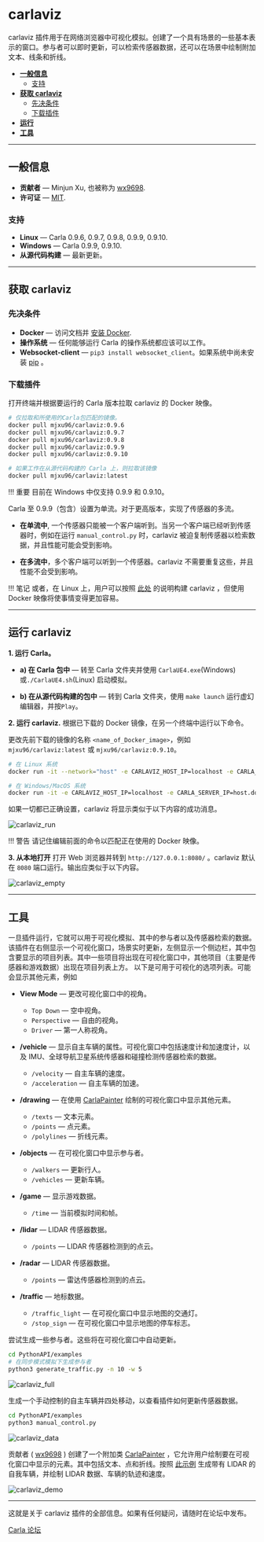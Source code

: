 # carlaviz

carlaviz 插件用于在网络浏览器中可视化模拟。创建了一个具有场景的一些基本表示的窗口。参与者可以即时更新，可以检索传感器数据，还可以在场景中绘制附加文本、线条和折线。

* [__一般信息__](#general_information)  
    *   [支持](#support)  
* [__获取 carlaviz__](#get_carlaviz)  
    *   [先决条件](#prerequisites)  
    *   [下载插件](#download_the_plugin)  
* [__运行__](#run)    
* [__工具__](#utilities)  

---
## 一般信息 <span id="general_information"></span>

*   __贡献者__ — Minjun Xu, 也被称为 [wx9698](https://github.com/wx9698).  
*   __许可证__ — [MIT](https://en.wikipedia.org/wiki/MIT_License).  

### 支持 <span id="support"></span>

*   __Linux__ — Carla 0.9.6, 0.9.7, 0.9.8, 0.9.9, 0.9.10.  
*   __Windows__ — Carla 0.9.9, 0.9.10.  
*   __从源代码构建__ — 最新更新。

---
## 获取 carlaviz <span id="get_carlaviz"></span>

### 先决条件 <span id="prerequisites"></span>

*   __Docker__ — 访问文档并 [安装 Docker](https://docs.docker.com/get-docker/).  
*   __操作系统__ — 任何能够运行 Carla 的操作系统都应该可以工作。
*   __Websocket-client__ — ```pip3 install websocket_client```。如果系统中尚未安装 [pip](https://pip.pypa.io/en/stable/installing/) 。  
 
### 下载插件 <span id="download_the_plugin"></span>

打开终端并根据要运行的 Carla 版本拉取 carlaviz 的 Docker 映像。


```bash
# 仅拉取和所使用的Carla包匹配的镜像。
docker pull mjxu96/carlaviz:0.9.6
docker pull mjxu96/carlaviz:0.9.7
docker pull mjxu96/carlaviz:0.9.8
docker pull mjxu96/carlaviz:0.9.9
docker pull mjxu96/carlaviz:0.9.10

# 如果工作在从源代码构建的 Carla 上，则拉取该镜像
docker pull mjxu96/carlaviz:latest
```

!!! 重要
    目前在 Windows 中仅支持 0.9.9 和 0.9.10。

Carla 至 0.9.9（包含）设置为单流。对于更高版本，实现了传感器的多流。 

* __在单流中__, 一个传感器只能被一个客户端听到。当另一个客户端已经听到传感器时，例如在运行 `manual_control.py` 时，carlaviz 被迫复制传感器以检索数据，并且性能可能会受到影响。 

* __在多流中__，多个客户端可以听到一个传感器。carlaviz 不需要重复这些，并且性能不会受到影响。

!!! 笔记
    或者，在 Linux 上，用户可以按照 [此处](https://github.com/carla-simulator/carlaviz/blob/master/docs/build.md) 的说明构建 carlaviz ，但使用 Docker 映像将使事情变得更加容易。

---
## 运行 carlaviz <span id="run"></span>

__1. 运行 Carla。__

*   __a) 在 Carla 包中__ — 转至 Carla 文件夹并使用 `CarlaUE4.exe`(Windows) 或`./CarlaUE4.sh`(Linux) 启动模拟。  

*   __b) 在从源代码构建的包中__ — 转到 Carla 文件夹，使用 `make launch` 运行虚幻编辑器，并按`Play`。

__2. 运行 carlaviz.__ 根据已下载的 Docker 镜像，在另一个终端中运行以下命令。

更改先前下载的镜像的名称 `<name_of_Docker_image>`，例如 `mjxu96/carlaviz:latest` 或 `mjxu96/carlaviz:0.9.10`。

```sh
# 在 Linux 系统
docker run -it --network="host" -e CARLAVIZ_HOST_IP=localhost -e CARLA_SERVER_IP=localhost -e CARLA_SERVER_PORT=2000 <name_of_Docker_image>

# 在 Windows/MacOS 系统
docker run -it -e CARLAVIZ_HOST_IP=localhost -e CARLA_SERVER_IP=host.docker.internal -e CARLA_SERVER_PORT=2000 -p 8080-8081:8080-8081 -p 8089:8089 <name_of_Docker_image>
```

如果一切都已正确设置，carlaviz 将显示类似于以下内容的成功消息。

![carlaviz_run](img/plugins_carlaviz_run.jpg)

!!! 警告
    请记住编辑前面的命令以匹配正在使用的 Docker 映像。


__3. 从本地打开__ 打开 Web 浏览器并转到 `http://127.0.0.1:8080/` 。carlaviz 默认在 `8080` 端口运行。输出应类似于以下内容。

![carlaviz_empty](img/plugins_carlaviz_empty.jpg)

---
## 工具 <span id="utilities"></span>

一旦插件运行，它就可以用于可视化模拟、其中的参与者以及传感器检索的数据。该插件在右侧显示一个可视化窗口，场景实时更新，左侧显示一个侧边栏，其中包含要显示的项目列表。其中一些项目将出现在可视化窗口中，其他项目（主要是传感器和游戏数据）出现在项目列表上方。
以下是可用于可视化的选项列表。可能会显示其他元素，例如

*   __View Mode__ — 更改可视化窗口中的视角。
	*   `Top Down` — 空中视角。
	*   `Perspective` — 自由的视角。
	*   `Driver` — 第一人称视角。  

*   __/vehicle__ — 显示自主车辆的属性。可视化窗口中包括速度计和加速度计，以及 IMU、全球导航卫星系统传感器和碰撞检测传感器检索的数据。
	*   `/velocity` — 自主车辆的速度。
	*   `/acceleration` — 自主车辆的加速。
*   __/drawing__ — 在使用 [CarlaPainter](https://github.com/wx9698/carlaviz/blob/master/examples/carla_painter.py) 绘制的可视化窗口中显示其他元素。
	*   `/texts` — 文本元素。
	*   `/points` — 点元素。
	*   `/polylines` — 折线元素。 
*   __/objects__  — 在可视化窗口中显示参与者。 
	*   `/walkers` — 更新行人。
	*   `/vehicles` — 更新车辆。
*   __/game__  — 显示游戏数据。
	*   `/time` — 当前模拟时间和帧。
*   __/lidar__ — LIDAR 传感器数据。
	*   `/points` — LIDAR 传感器检测到的点云。 
*   __/radar__ — LIDAR 传感器数据。
	*   `/points` — 雷达传感器检测到的点云。  
*   __/traffic__  — 地标数据。
	*   `/traffic_light` — 在可视化窗口中显示地图的交通灯。
	*   `/stop_sign` — 在可视化窗口中显示地图的停车标志。

尝试生成一些参与者。这些将在可视化窗口中自动更新。
```sh
cd PythonAPI/examples
# 在同步模式模拟下生成参与者
python3 generate_traffic.py -n 10 -w 5
```

![carlaviz_full](img/plugins_carlaviz_full.jpg)

生成一个手动控制的自主车辆并四处移动，以查看插件如何更新传感器数据。
```sh
cd PythonAPI/examples
python3 manual_control.py
```

![carlaviz_data](img/plugins_carlaviz_data.jpg)

贡献者 ( [wx9698](https://github.com/wx9698) ) 创建了一个附加类 [CarlaPainter](https://github.com/wx9698/carlaviz/blob/master/examples/carla_painter.py) ，它允许用户绘制要在可视化窗口中显示的元素。其中包括文本、点和折线。按照 [此示例](https://github.com/carla-simulator/carlaviz/blob/master/examples/example.py) 生成带有 LIDAR 的自我车辆，并绘制 LIDAR 数据、车辆的轨迹和速度。


![carlaviz_demo](img/plugins_carlaviz_demo.jpg)

---

这就是关于 carlaviz 插件的全部信息。如果有任何疑问，请随时在论坛中发布。

<div class="build-buttons">
<p>
<a href="https://github.com/carla-simulator/carla/discussions/" target="_blank" class="btn btn-neutral" title="Go to the CARLA forum">
Carla 论坛</a>
</p>
</div>
